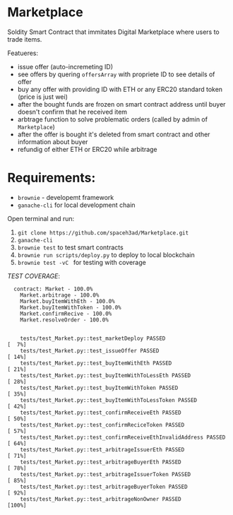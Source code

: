 # Marketplace
Soldity Smart Contract that immitates Digital Marketplace where users to trade items.

Featueres:
- issue offer (auto-incremeting ID)
- see offers by quering `offersArray` with propriete ID to see details of offer
- buy any offer with providing ID with ETH or any ERC20 standard token (price is just wei)
- after the bought funds are frozen on smart contract address until buyer doesn't confirm that he received item
- arbtrage function to solve problematic orders (called by admin of `Marketplace`)
- after the offer is bought it's deleted from smart contract and other information about buyer
- refundig of either ETH or ERC20 while arbitrage


# Requirements:
- `brownie` - developemt framework
- `ganache-cli` for local development chain

Open terminal and run:
1. `git clone https://github.com/spaceh3ad/Marketplace.git`
2. `ganache-cli`
3. `brownie test` to test smart contracts
4. `brownie run scripts/deploy.py` to deploy to local blockchain
5. `brownie test -vC ` for testing with coverage


*TEST COVERAGE*:
```
  contract: Market - 100.0%                                                                                                                                                           
    Market.arbitrage - 100.0%                                                                                                                                                         
    Market.buyItemWithEth - 100.0%                                                                                                                                                    
    Market.buyItemWithToken - 100.0%                                                                                                                                                  
    Market.confirmRecive - 100.0%                                                                                                                                                     
    Market.resolveOrder - 100.0%      
    

    tests/test_Market.py::test_marketDeploy PASSED                                                   [  7%]
    tests/test_Market.py::test_issueOffer PASSED                                                     [ 14%]
    tests/test_Market.py::test_buyItemWithEth PASSED                                                 [ 21%]
    tests/test_Market.py::test_buyItemWithToLessEth PASSED                                           [ 28%]
    tests/test_Market.py::test_buyItemWithToken PASSED                                               [ 35%]
    tests/test_Market.py::test_buyItemWithToLessToken PASSED                                         [ 42%]
    tests/test_Market.py::test_confirmReceiveEth PASSED                                              [ 50%]
    tests/test_Market.py::test_confirmReciceToken PASSED                                             [ 57%]
    tests/test_Market.py::test_confirmReceiveEthInvalidAddress PASSED                                [ 64%]
    tests/test_Market.py::test_arbitrageIssuerEth PASSED                                             [ 71%]
    tests/test_Market.py::test_arbitrageBuyerEth PASSED                                              [ 78%]
    tests/test_Market.py::test_arbitrageIssuerToken PASSED                                           [ 85%]
    tests/test_Market.py::test_arbitrageBuyerToken PASSED                                            [ 92%]
    tests/test_Market.py::test_arbitrageNonOwner PASSED                                              [100%]
```
